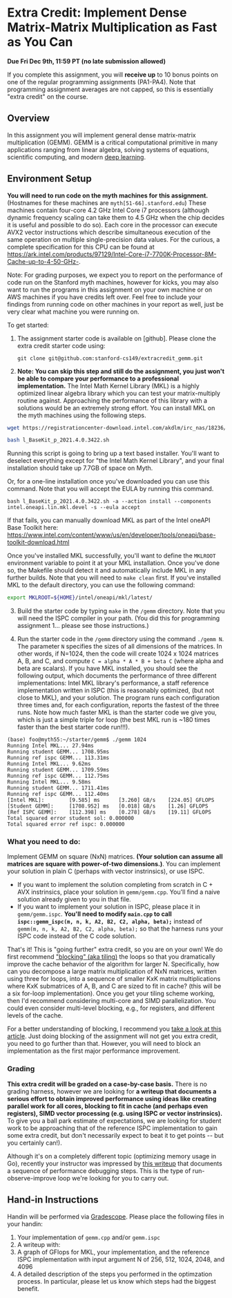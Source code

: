 # Extra Credit: Implement Dense Matrix-Matrix Multiplication as Fast as You Can #

**Due Fri Dec 9th, 11:59 PT (no late submission allowed)**

If you complete this assignment, you will __receive up__ to 10 bonus points on one of the regular programming assignments (PA1-PA4). Note that programming assignment averages are not capped, so this is essentially "extra credit" on the course.  

## Overview ##

In this assignment you will implement general dense matrix-matrix multiplication (GEMM).  GEMM is a critical computational primitive in many applications ranging from linear algebra, solving systems of equations, scientific computing, and modern [deep learning](https://petewarden.com/2015/04/20/why-gemm-is-at-the-heart-of-deep-learning/).  

## Environment Setup ##

__You will need to run code on the myth machines for this assignment.__
(Hostnames for these machines are `myth[51-66].stanford.edu`)
These machines contain four-core 4.2 GHz Intel Core i7 processors (although dynamic frequency scaling can take them to 4.5 GHz when the chip decides it is useful and possible to do so). Each core in the processor can execute AVX2 vector instructions which describe
simultaneous execution of the same operation on multiple single-precision data
values. For the curious, a complete specification for this CPU can be found at 
<https://ark.intel.com/products/97129/Intel-Core-i7-7700K-Processor-8M-Cache-up-to-4-50-GHz->.

Note: For grading purposes, we expect you to report on the performance of code run on the Stanford myth machines, however
for kicks, you may also want to run the programs in this assignment on your own machine or on AWS machines if you have credits left over.
Feel free to include your findings from running code on other machines in your report as well, just be very clear what machine you were running on. 

To get started:

1. The assignment starter code is available on [github]. Please clone the extra credit starter code using:

    `git clone git@github.com:stanford-cs149/extracredit_gemm.git`

2. __Note: You can skip this step and still do the assignment, you just won't be able to compare your performance to a professional implementation.__ The Intel Math Kernel Library (MKL) is a highly optimized linear algebra library which you can test your matrix-multiply routine against.  Approaching the performance of this library with a solutions would be an extremely strong effort. You can install MKL on the myth machines using the following steps.  

```bash
wget https://registrationcenter-download.intel.com/akdlm/irc_nas/18236/l_BaseKit_p_2021.4.0.3422.sh

bash l_BaseKit_p_2021.4.0.3422.sh
```
Running this script is going to bring up a text based installer. You'll want to deselect everything except for "the Intel Math Kernel Library", and your final installation should take up 7.7GB of space on Myth.

Or, for a one-line installation once you've downloaded you can use this command. Note that you will accept the EULA by running this command.
```
bash l_BaseKit_p_2021.4.0.3422.sh -a --action install --components intel.oneapi.lin.mkl.devel -s --eula accept
```

If that fails, you can manually download MKL as part of the Intel oneAPI Base Toolkit here: https://www.intel.com/content/www/us/en/developer/tools/oneapi/base-toolkit-download.html

Once you've installed MKL successfully, you'll want to define the `MKLROOT` environment variable to point it at your MKL installation. Once you've done so, the Makefile should detect it and automatically include MKL in any further builds. Note that you will need to `make clean` first. If you've installed MKL to the default directory, you can use the following command:

```bash
export MKLROOT=${HOME}/intel/oneapi/mkl/latest/
```

3. Build the starter code by typing `make` in the `/gemm` directory.  Note that you will need the ISPC compiler in your path. (You did this for programming assignment 1... please see those instructions.)

4. Run the starter code in the `/gemm` directory using the command `./gemm N`.  The parameter `N` specifies the sizes of all dimensions of the matrices.  In other words, if N=1024, then the code will create 1024 x 1024 matrices A, B, and C, and compute `C = alpha * A * B + beta C` (where alpha and beta are scalars). If you have MKL installed, you should see the following output, which documents the performance of three different implementations: Intel MKL library's performance, a staff reference implementation written in ISPC (this is reasonably optimized, (but not close to MKL), and your solution.  The program runs each configuration three times and, for each configuration, reports the fastest of the three runs.  Note how much faster MKL is than the starter code we give you, which is just a simple triple for loop (the best MKL run is ~180 times faster than the best starter code run!!!). 

```
(base) foo@myth55:~/starter/gemm$ ./gemm 1024
Running Intel MKL... 27.94ms
Running student GEMM... 1708.95ms
Running ref ispc GEMM... 113.31ms
Running Intel MKL... 9.62ms
Running student GEMM... 1709.59ms
Running ref ispc GEMM... 112.75ms
Running Intel MKL... 9.58ms
Running student GEMM... 1711.41ms
Running ref ispc GEMM... 112.40ms
[Intel MKL]:        [9.585] ms      [3.260] GB/s    [224.05] GFLOPS
[Student GEMM]:     [1708.952] ms   [0.018] GB/s    [1.26] GFLOPS
[Ref ISPC GEMM]:    [112.398] ms    [0.278] GB/s    [19.11] GFLOPS
Total squared error student sol: 0.000000
Total squared error ref ispc: 0.000000
```
### What you need to do:

Implement GEMM on square (NxN) matrices. __(Your solution can assume all matrices are square with power-of-two dimensions.)__. You can implement your solution in plain C (perhaps with vector instrinsics), or use ISPC.  

* If you want to implement the solution completing from scratch in C + AVX instrinsics, place your solution in `gemm/gemm.cpp`.  You'll find a naive solution already given to you in that file.
* If you want to implement your solution in ISPC, please place it in `gemm/gemm.ispc`.  __You'll need to modify `main.cpp` to call `ispc::gemm_ispc(m, n, k, A2, B2, C2, alpha, beta);`__ instead of `gemm(m, n, k, A2, B2, C2, alpha, beta);` so that the harness runs your ISPC code instead of the C code solution.

That's it!  This is "going further" extra credit, so you are on your own!  We do first recommend ["blocking" (aka tiling)](https://cs149.stanford.edu/fall21/lecture/perfopt2/slide_54) the loops so that you dramatically improve the cache behavior of the algorithm for larger N.  Specifically, how can you decompose a large matrix multiplication of NxN matrices, written using three for loops, into a sequence of smaller KxK matrix multiplications where KxK submatrices of A, B, and C are sized to fit in cache? (this will be a six for-loop implementation).  Once you get your tiling scheme working, then I'd recommend considering multi-core and SIMD parallelization. You could even consider multi-level blocking, e.g., for registers, and different levels of the cache.

For a better understanding of blocking, I recommend you [take a look at this article](https://csapp.cs.cmu.edu/public/waside/waside-blocking.pdf).  Just doing blocking of the assignment will not get you extra credit, you need to go further than that.  However, you will need to block an implementation as the first major performance improvement.

### Grading

__This extra credit will be graded on a case-by-case basis.__  There is no grading harness, however we are looking for __a writeup that documents a serious effort to obtain improved performance using ideas like creating parallel work for all cores, blocking to fit in cache (and perhaps even registers), SIMD vector processing (e.g. using ISPC or vector instrinsics).__ To give you a ball park estimate of expectations, we are looking for student work to be approaching that of the reference ISPC implementation to gain some extra credit, but don't necessarily expect to beat it to get points -- but you certainly can!).  

Although it's on a completely different topic (optimizing memory usage in Go), recently your instructor was impressed by [this writeup](https://www.akitasoftware.com/blog-posts/taming-gos-memory-usage-or-how-we-avoided-rewriting-our-client-in-rust) that documents a sequence of performance debugging steps.  This is the type of run-observe-improve loop we're looking for you to carry out.

## Hand-in Instructions ##

Handin will be performed via [Gradescope](https://www.gradescope.com/). Please place the following files in your handin:

1. Your implementation of `gemm.cpp` and/or `gemm.ispc`
2. A writeup with:
  1. A graph of GFlops for MKL, your implementation, and the reference ISPC implementation with input argument N of 256, 512, 1024, 2048, and 4096 
  2. A detailed description of the steps you performed in the optimzation process. In particular, please let us know which steps had the biggest benefit.
